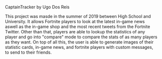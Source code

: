 CaptainTracker by Ugo Dos Reis

This project was masde in the summer of 2019 between High School and University. It allows Fortnite players to look at
the latest in-game news aswell as the in-game shop and the most recent tweets from the Fortnite Twitter. Other than that,
players are able to lookup the statistics of any player and go into "compare" mode to compare the stats of as many
players as they want. On top of all this, the user is able to generate images of their statistic cards, in-game news, and 
fortnite players with custom messages, to send to their friends.
